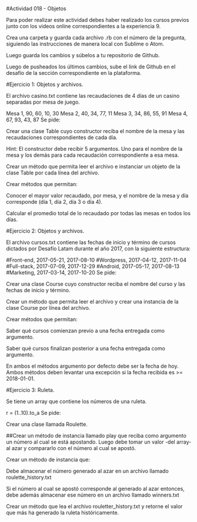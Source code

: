 #Actividad 018 - Objetos

Para poder realizar este actividad debes haber realizado los cursos previos junto con los videos online correspondientes a la experiencia 9.

Crea una carpeta y guarda cada archivo .rb con el número de la pregunta, siguiendo las instrucciones de manera local con Sublime o Atom.

Luego guarda los cambios y súbelos a tu repositorio de Github.

Luego de pusheados los últimos cambios, sube el link de Github en el desafío de la sección correspondiente en la plataforma.

#Ejercicio 1: Objetos y archivos.

El archivo casino.txt contiene las recaudaciones de 4 días de un casino separadas por mesa de juego.

Mesa 1, 90, 60, 10, 30
Mesa 2, 40, 34, 77, 11
Mesa 3, 34, 86, 55, 91
Mesa 4, 67, 93, 43, 87
Se pide:

Crear una clase Table cuyo constructor reciba el nombre de la mesa y las recaudaciones correspondientes de cada día.

Hint: El constructor debe recibir 5 argumentos. Uno para el nombre de la mesa y los demás para cada recaudación correspondiente a esa mesa.

Crear un método que permita leer el archivo e instanciar un objeto de la clase Table por cada línea del archivo.

Crear métodos que permitan:

Conocer el mayor valor recaudado, por mesa, y el nombre de la mesa y día corresponde (día 1, día 2, día 3 o día 4).

Calcular el promedio total de lo recaudado por todas las mesas en todos los días.

#Ejercicio 2: Objetos y archivos.

El archivo cursos.txt contiene las fechas de inicio y término de cursos dictados por Desafío Latam durante el año 2017, con la siguiente estructura:


#Front-end, 2017-05-21, 2017-08-10
#Wordpress, 2017-04-12, 2017-11-04
#Full-stack, 2017-07-09, 2017-12-29
#Android, 2017-05-17, 2017-08-13
#Marketing, 2017-03-14, 2017-10-20
Se pide:

Crear una clase Course cuyo constructor reciba el nombre del curso y las fechas de inicio y término.

Crear un método que permita leer el archivo y crear una instancia de la clase Course por línea del archivo.

Crear métodos que permitan:

Saber qué cursos comienzan previo a una fecha entregada como argumento.

Saber qué cursos finalizan posterior a una fecha entregada como argumento.

En ambos el métodos argumento por defecto debe ser la fecha de hoy.
Ambos métodos deben levantar una excepción si la fecha recibida es >= 2018-01-01.

#Ejercicio 3: Ruleta.

Se tiene un array que contiene los números de una ruleta.

r = (1..10).to_a
Se pide:

Crear una clase llamada Roulette.

##Crear un método de instancia llamado play que reciba como argumento un número al cual se está apostando. Luego debe tomar un valor -del array- al azar y compararlo con el número al cual se apostó.

Crear un método de instancia que:

Debe almacenar el número generado al azar en un archivo llamado roulette_history.txt

Si el número al cual se apostó corresponde al generado al azar entonces, debe además almacenar ese número en un archivo llamado winners.txt

Crear un método que lea el archivo rouletter_history.txt y retorne el valor que más ha generado la ruleta históricamente.